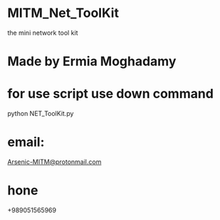 # MITM_Net_ToolKit
the mini network tool kit
# Made by Ermia Moghadamy
# for use script use down command
python NET_ToolKit.py
# email:
Arsenic-MITM@protonmail.com
# hone
+989051565969
